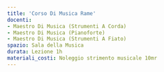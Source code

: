 ```yaml
---
title: 'Corso Di Musica Rame'
docenti:
- Maestro Di Musica (Strumenti A Corda)
- Maestro Di Musica (Pianoforte)
- Maestro Di Musica (Strumenti A Fiato)
spazio: Sala della Musica
durata: Lezione 1h
materiali_costi: Noleggio strimento musicale 10mr
---
```

